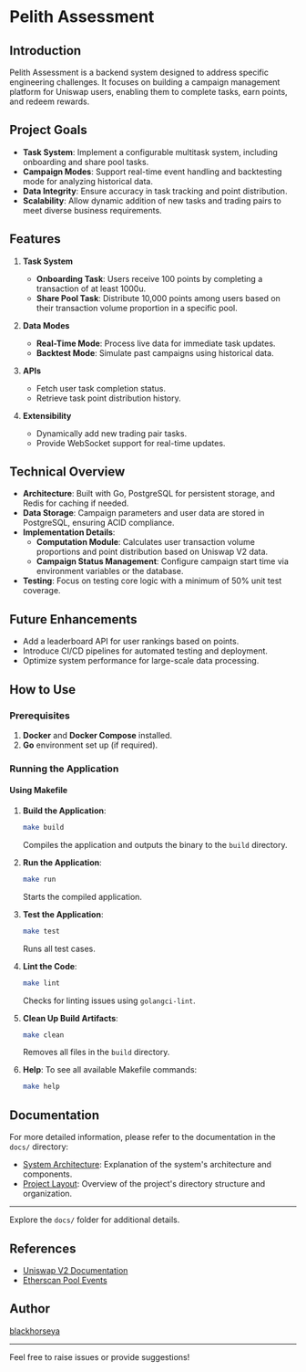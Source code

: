 # Pelith Assessment

## Introduction

Pelith Assessment is a backend system designed to address specific engineering challenges. It focuses on building a
campaign management platform for Uniswap users, enabling them to complete tasks, earn points, and redeem rewards.

## Project Goals

- **Task System**: Implement a configurable multitask system, including onboarding and share pool tasks.
- **Campaign Modes**: Support real-time event handling and backtesting mode for analyzing historical data.
- **Data Integrity**: Ensure accuracy in task tracking and point distribution.
- **Scalability**: Allow dynamic addition of new tasks and trading pairs to meet diverse business requirements.

## Features

1. **Task System**
    - **Onboarding Task**: Users receive 100 points by completing a transaction of at least 1000u.
    - **Share Pool Task**: Distribute 10,000 points among users based on their transaction volume proportion in a
      specific pool.

2. **Data Modes**
    - **Real-Time Mode**: Process live data for immediate task updates.
    - **Backtest Mode**: Simulate past campaigns using historical data.

3. **APIs**
    - Fetch user task completion status.
    - Retrieve task point distribution history.

4. **Extensibility**
    - Dynamically add new trading pair tasks.
    - Provide WebSocket support for real-time updates.

## Technical Overview

- **Architecture**: Built with Go, PostgreSQL for persistent storage, and Redis for caching if needed.
- **Data Storage**: Campaign parameters and user data are stored in PostgreSQL, ensuring ACID compliance.
- **Implementation Details**:
    - **Computation Module**: Calculates user transaction volume proportions and point distribution based on Uniswap V2
      data.
    - **Campaign Status Management**: Configure campaign start time via environment variables or the database.
- **Testing**: Focus on testing core logic with a minimum of 50% unit test coverage.

## Future Enhancements

- Add a leaderboard API for user rankings based on points.
- Introduce CI/CD pipelines for automated testing and deployment.
- Optimize system performance for large-scale data processing.

## How to Use

### Prerequisites

1. **Docker** and **Docker Compose** installed.
2. **Go** environment set up (if required).

### Running the Application

#### Using Makefile

1. **Build the Application**:
   ```bash
   make build
   ```
   Compiles the application and outputs the binary to the `build` directory.

2. **Run the Application**:
   ```bash
   make run
   ```
   Starts the compiled application.

3. **Test the Application**:
   ```bash
   make test
   ```
   Runs all test cases.

4. **Lint the Code**:
   ```bash
   make lint
   ```
   Checks for linting issues using `golangci-lint`.

5. **Clean Up Build Artifacts**:
   ```bash
   make clean
   ```
   Removes all files in the `build` directory.

6. **Help**:
   To see all available Makefile commands:
   ```bash
   make help
   ```

## Documentation

For more detailed information, please refer to the documentation in the `docs/` directory:

- [System Architecture](docs/architecture.md): Explanation of the system's architecture and components.
- [Project Layout](docs/project-layout.md): Overview of the project's directory structure and organization.

---

Explore the `docs/` folder for additional details.

## References

- [Uniswap V2 Documentation](https://docs.uniswap.org/contracts/v2/reference/smart-contracts/pair)
- [Etherscan Pool Events](https://etherscan.io/address/0xB4e16d0168e52d35CaCD2c6185b44281Ec28C9Dc#events)

## Author

[blackhorseya](https://github.com/blackhorseya)

---

Feel free to raise issues or provide suggestions!
